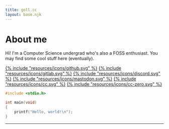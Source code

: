 ```yaml
---
title: goll.cc
layout: base.njk
---
```


# About me

Hi! I'm a Computer Science undergrad who's also a FOSS enthusiast. You may find some cool stuff here (eventually).

<span class="icon-links"><span>[{% include "resources/icons/github.svg" %}](https://github.com/goll72)
[{% include "resources/icons/gitlab.svg" %}](https://gitlab.com/goll72)
[{% include "resources/icons/discord.svg" %}](discord://.goll.)
[{% include "resources/icons/mastodon.svg" %}](https://masto.ai/@goll)
    </span>
    <span>
        [{% include "resources/icons/cc.svg" %}](https://creativecommons.org/)
        [{% include "resources/icons/cc-zero.svg" %}](https://creativecommons.org/publicdomain/zero/1.0/deed.en)
    </span>
</span>

```c
#include <stdio.h>

int main(void) 
{
    printf("Hello, world!\n");
}
```

<hr>
